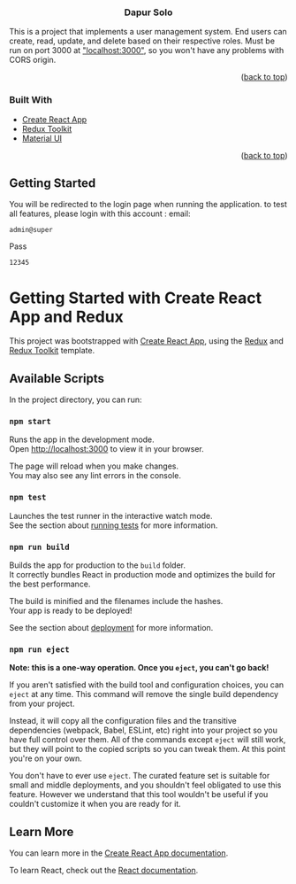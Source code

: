 <h3 align="center">Dapur Solo</h3>

<!-- ABOUT THE PROJECT -->

This is a project that implements a user management system. End users can create, read, update, and delete based on their respective roles. Must be run on port 3000 at ["localhost:3000"](http://127.0.0.1:3000), so you won't have any problems with CORS origin.

<p align="right">(<a href="#readme-top">back to top</a>)</p>

### Built With

* [Create React App](https://github.com/facebook/create-react-app)
* [Redux Toolkit](https://redux-toolkit.js.org/)
* [Material UI](https://mui.com/)

<p align="right">(<a href="#readme-top">back to top</a>)</p>

<!-- GETTING STARTED -->
## Getting Started

You will be redirected to the login page when running the application. to test all features, please login with this account :
email:
```
admin@super
```
Pass
```
12345
```




# Getting Started with Create React App and Redux

This project was bootstrapped with [Create React App](https://github.com/facebook/create-react-app), using the [Redux](https://redux.js.org/) and [Redux Toolkit](https://redux-toolkit.js.org/) template.

## Available Scripts

In the project directory, you can run:

### `npm start`

Runs the app in the development mode.\
Open [http://localhost:3000](http://localhost:3000) to view it in your browser.

The page will reload when you make changes.\
You may also see any lint errors in the console.

### `npm test`

Launches the test runner in the interactive watch mode.\
See the section about [running tests](https://facebook.github.io/create-react-app/docs/running-tests) for more information.

### `npm run build`

Builds the app for production to the `build` folder.\
It correctly bundles React in production mode and optimizes the build for the best performance.

The build is minified and the filenames include the hashes.\
Your app is ready to be deployed!

See the section about [deployment](https://facebook.github.io/create-react-app/docs/deployment) for more information.

### `npm run eject`

**Note: this is a one-way operation. Once you `eject`, you can't go back!**

If you aren't satisfied with the build tool and configuration choices, you can `eject` at any time. This command will remove the single build dependency from your project.

Instead, it will copy all the configuration files and the transitive dependencies (webpack, Babel, ESLint, etc) right into your project so you have full control over them. All of the commands except `eject` will still work, but they will point to the copied scripts so you can tweak them. At this point you're on your own.

You don't have to ever use `eject`. The curated feature set is suitable for small and middle deployments, and you shouldn't feel obligated to use this feature. However we understand that this tool wouldn't be useful if you couldn't customize it when you are ready for it.

## Learn More

You can learn more in the [Create React App documentation](https://facebook.github.io/create-react-app/docs/getting-started).

To learn React, check out the [React documentation](https://reactjs.org/).
